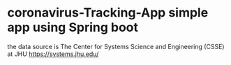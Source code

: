 # coronavirus-Tracking-App simple app using Spring boot 
the data source is The Center for Systems Science and Engineering (CSSE) at JHU https://systems.jhu.edu/

